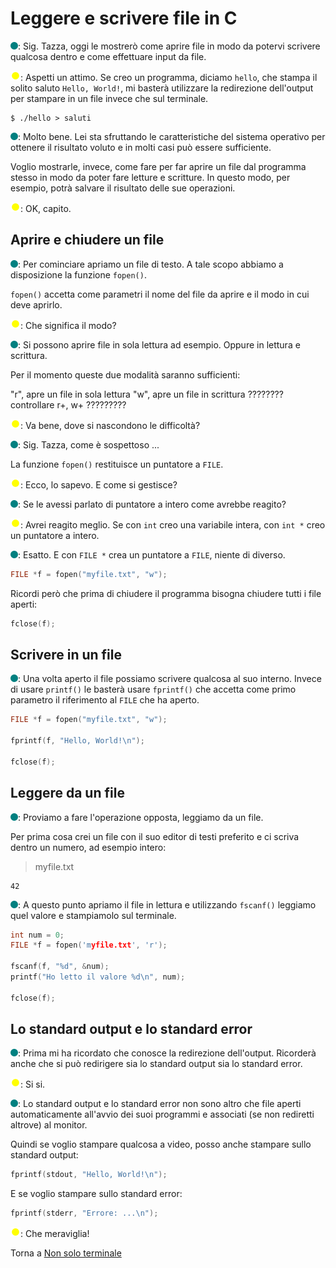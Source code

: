 # Leggere e scrivere file in C

![](../../images/people/tess.png): Sig. Tazza, oggi le mostrerò come aprire
file in modo da potervi scrivere qualcosa dentro e come effettuare input
da file.

![](../../images/people/tazza.png): Aspetti un attimo. Se creo un programma,
diciamo `hello`, che stampa il solito saluto `Hello, World!`, mi basterà
utilizzare la redirezione dell'output per stampare in un file invece che
sul terminale.

```
$ ./hello > saluti
```

![](../../images/people/tess.png): Molto bene. Lei sta sfruttando le caratteristiche
del sistema operativo per ottenere il risultato voluto e in molti casi
può essere sufficiente.

Voglio mostrarle, invece, come fare per far aprire un file dal programma stesso
in modo da poter fare letture e scritture. In questo modo, per esempio,
potrà salvare il risultato delle sue operazioni.

![](../../images/people/tazza.png): OK, capito.

## Aprire e chiudere un file

![](../../images/people/tess.png): Per cominciare apriamo un file di testo.
A tale scopo abbiamo a disposizione la funzione `fopen()`.

`fopen()` accetta come parametri il nome del file da aprire e il modo in cui deve aprirlo.

![](../../images/people/tazza.png): Che significa il modo?

![](../../images/people/tess.png): Si possono aprire file in sola lettura ad esempio.
Oppure in lettura e scrittura.

Per il momento queste due modalità saranno sufficienti:

"r", apre un file in sola lettura
"w", apre un file in scrittura  ???????? controllare r+, w+ ?????????

![](../../images/people/tazza.png): Va bene, dove si nascondono le difficoltà?

![](../../images/people/tess.png): Sig. Tazza, come è sospettoso ...

La funzione `fopen()` restituisce un puntatore a `FILE`.

![](../../images/people/tazza.png): Ecco, lo sapevo. E come si gestisce?

![](../../images/people/tess.png): Se le avessi parlato di puntatore a intero
come avrebbe reagito?

![](../../images/people/tazza.png): Avrei reagito meglio. Se con `int` creo una
variabile intera, con `int *` creo un puntatore a intero.

![](../../images/people/tess.png): Esatto. E con `FILE *` crea un puntatore a `FILE`,
niente di diverso.

```c
FILE *f = fopen("myfile.txt", "w");
```

Ricordi però che prima di chiudere il programma bisogna chiudere tutti i file
aperti:

```c
fclose(f);
```

## Scrivere in un file

![](../../images/people/tess.png): Una volta aperto il file possiamo scrivere
qualcosa al suo interno. Invece di usare `printf()` le basterà usare `fprintf()`
che accetta come primo parametro il riferimento al `FILE` che ha aperto.

```c
FILE *f = fopen("myfile.txt", "w");

fprintf(f, "Hello, World!\n");

fclose(f);
```

## Leggere da un file

![](../../images/people/tess.png): Proviamo a fare l'operazione opposta,
leggiamo da un file.

Per prima cosa crei un file con il suo editor di testi preferito
e ci scriva dentro un numero, ad esempio intero:

> myfile.txt

```
42
```

![](../../images/people/tess.png): A questo punto apriamo il file in lettura
e utilizzando `fscanf()` leggiamo quel valore e stampiamolo sul terminale.

```c
int num = 0;
FILE *f = fopen('myfile.txt', 'r');

fscanf(f, "%d", &num);
printf("Ho letto il valore %d\n", num);

fclose(f);
```

## Lo standard output e lo standard error

![](../../images/people/tess.png): Prima mi ha ricordato che conosce la redirezione
dell'output. Ricorderà anche che si può redirigere sia lo standard output sia
lo standard error.

![](../../images/people/tazza.png): Si si.

![](../../images/people/tess.png): Lo standard output e lo standard error non
sono altro che file aperti automaticamente all'avvio dei suoi programmi e associati
(se non rediretti altrove) al monitor.

Quindi se voglio stampare qualcosa a video, posso anche stampare sullo standard output:

```c
fprintf(stdout, "Hello, World!\n");
```

E se voglio stampare sullo standard error:

```c
fprintf(stderr, "Errore: ...\n");
```

![](../../images/people/tazza.png): Che meraviglia!

Torna a [Non solo terminale](part-ii/summary.md)
